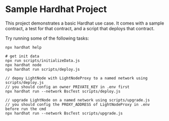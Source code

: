 # Sample Hardhat Project

This project demonstrates a basic Hardhat use case. It comes with a sample contract, a test for that contract, and a script that deploys that contract.

Try running some of the following tasks:

```shell
npx hardhat help

# get init data
npx run scripts/initializeData.js
npx hardhat node
npx hardhat run scripts/deploy.js

// depoy LightNode with LightNodeProxy to a named network using scripts/deploy.js 
// you should config an owner PRIVATE_KEY in .env first
npx hardhat run --network BscTest scripts/deploy.js

// upgrade LightNode on a named network using scripts/upgrade.js
// you should config the PROXY_ADDRESS of LightNodeProxy in .env before run the cmd
npx hardhat run --network BscTest scripts/upgrade.js
```
